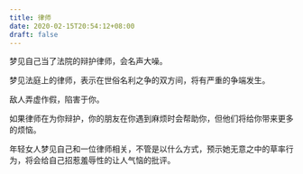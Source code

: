 ```yaml
---
title: 律师
date: 2020-02-15T20:54:12+08:00
draft: false
---
```


梦见自己当了法院的辩护律师，会名声大噪。

梦见法庭上的律师，表示在世俗名利之争的双方间，将有严重的争端发生。

敌人弄虚作假，陷害于你。

如果律师在为你辩护，你的朋友在你遇到麻烦时会帮助你，但他们将给你带来更多的烦恼。

年轻女人梦见自己和一位律师相关，不管是以什么方式，预示她无意之中的草率行为，将会给自己招惹羞辱性的让人气恼的批评。

